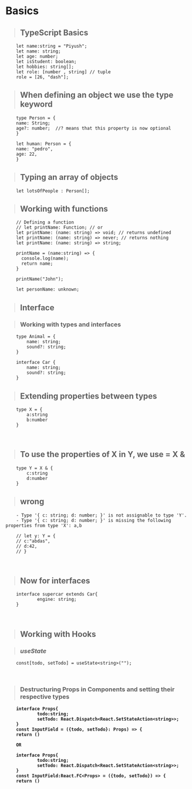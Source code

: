 # **Basics**

>## **TypeScript Basics**

        let name:string = "Piyush";
        let name: string;
        let age: number;
        let isStudent: boolean;
        let hobbies: string[];
        let role: [number , string] // tuple
        role = [26, "dash"];

>## **When defining an object we use the type keyword**

        type Person = {
        name: String;
        age?: number;  //? means that this property is now optional
        }

        let human: Person = {
        name: "pedro",
        age: 22,
        }

>## **Typing an array of objects**

        let lotsOfPeople : Person[];

>## **Working with functions**

        // Defining a function
        // let printName: Function; // or
        let printName: (name: string) => void; // returns undefined
        let printName: (name: string) => never; // returns nothing
        let printName: (name: string) => string;

        printName = (name:string) => {
          console.log(name);
          return name;
        }

        printName("John");

        let personName: unknown;

>## **Interface**

>### **Working with types and interfaces**

        type Animal = {
            name: string;
            sound?: string;
        }

        interface Car {
            name: string;
            sound?: string;
        }

> ## **Extending properties between types**

        type X = {
            a:string
            b:number
        }
<br>

> ## **To use the properties of X in Y, we use = X &**
        
        type Y = X & {
            c:string
            d:number
        }

> ## **wrong**

        - Type '{ c: string; d: number; }' is not assignable to type 'Y'.
        - Type '{ c: string; d: number; }' is missing the following properties from type 'X': a,b

        // let y: Y = {
        // c:"abdas",
        // d:42,
        // }
<br>

> ## **Now for interfaces**
        
        interface supercar extends Car{
                engine: string;
        }
<br>


> ## **Working with Hooks** 

> ### ***useState***

        const[todo, setTodo] = useState<string>("");

<br>

> ### <b>Destructuring Props in Components and setting their respective types<b> 

        interface Props{
                todo:string;
                setTodo: React.Dispatch<React.SetStateAction<string>>;
        }
        const InputField = ({todo, setTodo}: Props) => {
        return ()

        OR

        interface Props{
                todo:string;
                setTodo: React.Dispatch<React.SetStateAction<string>>;
        }
        const InputField:React.FC<Props> = ({todo, setTodo}) => {
        return ()

<br>
